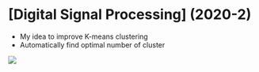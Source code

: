 #  [Digital Signal Processing] (2020-2)
* My idea to improve K-means clustering
* Automatically find optimal number of cluster

<img src='https://user-images.githubusercontent.com/47859342/101889070-53d44500-3be2-11eb-9e4c-d069b1b24820.png'>
